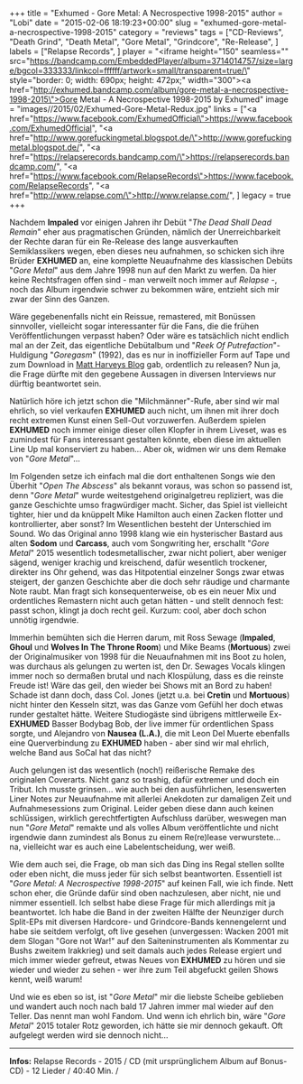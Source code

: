 +++
title = "Exhumed - Gore Metal: A Necrospective 1998-2015"
author = "Lobi"
date = "2015-02-06 18:19:23+00:00"
slug = "exhumed-gore-metal-a-necrospective-1998-2015"
category = "reviews"
tags = ["CD-Reviews", "Death Grind", "Death Metal", "Gore Metal", "Grindcore", "Re-Release", ]
labels = ["Relapse Records", ]
player = "<iframe height=\"150\" seamless=\"\" src=\"https://bandcamp.com/EmbeddedPlayer/album=3714014757/size=large/bgcol=333333/linkcol=ffffff/artwork=small/transparent=true/\" style=\"border: 0; width: 690px; height: 472px;\" width=\"300\"><a href=\"http://exhumed.bandcamp.com/album/gore-metal-a-necrospective-1998-2015\">Gore Metal - A Necrospective 1998-2015 by Exhumed</a></iframe>"
image = "images//2015/02/Exhumed-Gore-Metal-Redux.jpg"
links = ["<a href=\"https://www.facebook.com/ExhumedOfficial\">https://www.facebook.com/ExhumedOfficial</a>", "<a href=\"http://www.gorefuckingmetal.blogspot.de/\">http://www.gorefuckingmetal.blogspot.de/</a>", "<a href=\"https://relapserecords.bandcamp.com/\">https://relapserecords.bandcamp.com/</a>", "<a href=\"https://www.facebook.com/RelapseRecords\">https://www.facebook.com/RelapseRecords</a>", "<a href=\"http://www.relapse.com/\">http://www.relapse.com/</a>", ]
legacy = true
+++

Nachdem **Impaled** vor einigen Jahren ihr Debüt "_The Dead Shall Dead Remain_" eher aus pragmatischen Gründen, nämlich der Unerreichbarkeit der Rechte daran für ein Re-Release des lange ausverkauften Semiklassikers wegen, eben dieses neu aufnahmen, so schicken sich ihre Brüder **EXHUMED** an, eine komplette Neuaufnahme des klassischen Debüts "_Gore Metal_" aus dem Jahre 1998 nun auf den Markt zu werfen. Da hier keine Rechtsfragen offen sind - man verweilt noch immer auf _Relapse_ -, noch das Album irgendwie schwer zu bekommen wäre, entzieht sich mir zwar der Sinn des Ganzen.

Wäre gegebenenfalls nicht ein Reissue, remastered, mit Bonüssen sinnvoller, vielleicht sogar interessanter für die Fans, die die frühen Veröffentlichungen verpasst haben? Oder wäre es tatsächlich nicht endlich mal an der Zeit, das eigentliche Debütalbum und "_Reek Of Putrefaction_"-Huldigung "_Goregasm_" (1992), das es nur in inoffizieller Form auf Tape und zum Download in <a href="http://gorefuckingmetal.blogspot.de/2011/02/crap-from-crypt-vol-1-goregasm-demo.html">Matt Harveys Blog</a> gab, ordentlich zu releasen? Nun ja, die Frage dürfte mit den gegebene Aussagen in diversen Interviews nur dürftig beantwortet sein.

Natürlich höre ich jetzt schon die "Milchmänner"-Rufe, aber sind wir mal ehrlich, so viel verkaufen **EXHUMED** auch nicht, um ihnen mit ihrer doch recht extremen Kunst einen Sell-Out vorzuwerfen. Außerdem spielen **EXHUMED** noch immer einige dieser ollen Klopfer in ihrem Liveset, was es zumindest für Fans interessant gestalten könnte, eben diese im aktuellen Line Up mal konserviert zu haben… Aber ok, widmen wir uns dem Remake von "_Gore Metal_"...

Im Folgenden setze ich einfach mal die dort enthaltenen Songs wie den Überhit "_Open The Abscess_" als bekannt voraus, was schon so passend ist, denn "_Gore Metal_" wurde weitestgehend originalgetreu repliziert, was die ganze Geschichte umso fragwürdiger macht. Sicher, das Spiel ist vielleicht tighter, hier und da knüppelt Mike Hamilton auch einen Zacken flotter und kontrollierter, aber sonst? Im Wesentlichen besteht der Unterschied im Sound. Wo das Original anno 1998 klang wie ein hysterischer Bastard aus alten **Sodom** und **Carcass**, auch vom Songwriting her, erschallt "_Gore Metal_" 2015 wesentlich todesmetallischer, zwar nicht poliert, aber weniger sägend, weniger krachig und kreischend, dafür wesentlich trockener, direkter ins Ohr gehend, was das Hitpotential einzelner Songs zwar etwas steigert, der ganzen Geschichte aber die doch sehr räudige und charmante Note raubt. Man fragt sich konsequenterweise, ob es ein neuer Mix und ordentliches Remastern nicht auch getan hätten - und stellt dennoch fest: passt schon, klingt ja doch recht geil. Kurzum: cool, aber doch schon unnötig irgendwie.

Immerhin bemühten sich die Herren darum, mit Ross Sewage (**Impaled**, **Ghoul** und **Wolves In The Throne Room**) und Mike Beams (**Mortuous**) zwei der Originalmusiker von 1998 für die Neuaufnahmen mit ins Boot zu holen, was durchaus als gelungen zu werten ist, den Dr. Sewages Vocals klingen immer noch so dermaßen brutal und nach Klospülung, dass es die reinste Freude ist! Wäre das geil, den wieder bei Shows mit an Bord zu haben! Schade ist dann doch, dass Col. Jones (jetzt u.a. bei **Cretin** und **Mortuous**) nicht hinter den Kesseln sitzt, was das Ganze vom Gefühl her doch etwas runder gestaltet hätte. Weitere Studiogäste sind übrigens mittlerweile Ex-**EXHUMED** Basser Bodybag Bob, der live immer für ordentlichen Spass sorgte, und Alejandro von **Nausea (L.A.)**, die mit Leon Del Muerte ebenfalls eine Querverbindung zu **EXHUMED** haben - aber sind wir mal ehrlich, welche Band aus SoCal hat das nicht?

Auch gelungen ist das wesentlich (noch!) reißerische Remake des originalen Coverarts. Nicht ganz so trashig, dafür extremer und doch ein Tribut. Ich musste grinsen… wie auch bei den ausführlichen, lesenswerten Liner Notes zur Neuaufnahme mit allerlei Anekdoten zur damaligen Zeit und Aufnahmesessions zum Original. Leider geben diese dann auch keinen schlüssigen, wirklich gerechtfertigten Aufschluss darüber, weswegen man nun "_Gore Metal_" remakte und als volles Album veröffentlichte und nicht irgendwie dann zumindest als Bonus zu einem Re(re)lease verwurstete... na, vielleicht war es auch eine Labelentscheidung, wer weiß.

Wie dem auch sei, die Frage, ob man sich das Ding ins Regal stellen sollte oder eben nicht, die muss jeder für sich selbst beantworten. Essentiell ist "_Gore Metal: A Necrospective 1998-2015_" auf keinen Fall, wie ich finde. Nett schon eher, die Gründe dafür sind oben nachzulesen, aber nicht, nie und nimmer essentiell. Ich selbst habe diese Frage für mich allerdings mit ja beantwortet. Ich habe die Band in der zweiten Hälfte der Neunziger durch Split-EPs mit diversen Hardcore- und Grindcore-Bands kennengelernt und habe sie seitdem verfolgt, oft live gesehen (unvergessen: Wacken 2001 mit dem Slogan "Gore not War!" auf den Saiteninstrumenten als Kommentar zu Bushs zweitem Irakkrieg) und seit damals auch jedes Release ergiert und mich immer wieder gefreut, etwas Neues von **EXHUMED** zu hören und sie wieder und wieder zu sehen - wer ihre zum Teil abgefuckt geilen Shows kennt, weiß warum!

Und wie es eben so ist, ist "_Gore Metal_" mir die liebste Scheibe geblieben und wandert auch noch nach bald 17 Jahren immer mal wieder auf den Teller. Das nennt man wohl Fandom. Und wenn ich ehrlich bin, wäre "_Gore Metal_" 2015 totaler Rotz geworden, ich hätte sie mir dennoch gekauft. Oft aufgelegt werden wird sie dennoch nicht...





---
**Infos:**
Relapse Records - 2015 / 
CD (mit ursprünglichem Album auf Bonus-CD) - 12 Lieder / 40:40 Min. / 
